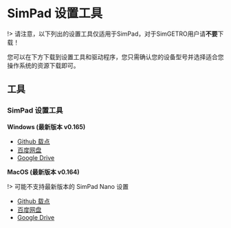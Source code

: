 # SimPad 设置工具

!> 请注意，以下列出的设置工具仅适用于SimPad，对于SimGETRO用户请**不要**下载！

您可以在下方下载到设置工具和驱动程序，您只需确认您的设备型号并选择适合您操作系统的资源下载即可。

## 工具

### SimPad 设置工具

**Windows (最新版本 v0.165)**

- [Github 载点](https://github.com/iamapig120/simpad-control-panel/releases/latest)
- [百度网盘](https://pan.baidu.com/s/1iyKR8VuCHOcb268qGasDjw)
- [Google Drive](https://drive.google.com/open?id=1BKlzmygNA-BeAlN8PIP6oxpImct3_gvv)

**MacOS (最新版本 v0.164)**

!> 可能不支持最新版本的 SimPad Nano 设置

- [Github 载点](https://github.com/iamapig120/simpad-control-panel/releases/latest)
- [百度网盘](https://pan.baidu.com/s/1iyKR8VuCHOcb268qGasDjw)
- [Google Drive](https://drive.google.com/open?id=1BKlzmygNA-BeAlN8PIP6oxpImct3_gvv)